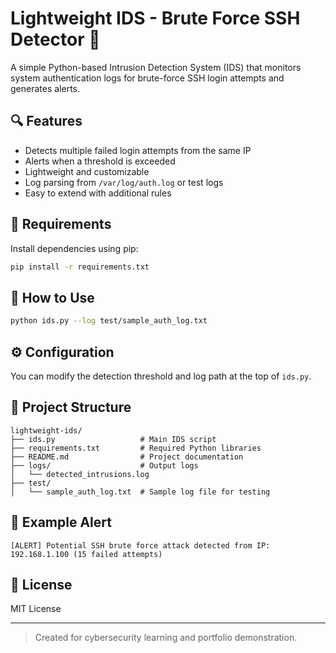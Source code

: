 # Lightweight IDS - Brute Force SSH Detector 🚨

A simple Python-based Intrusion Detection System (IDS) that monitors system authentication logs for brute-force SSH login attempts and generates alerts.

## 🔍 Features
- Detects multiple failed login attempts from the same IP
- Alerts when a threshold is exceeded
- Lightweight and customizable
- Log parsing from `/var/log/auth.log` or test logs
- Easy to extend with additional rules

## 🧰 Requirements

Install dependencies using pip:

```bash
pip install -r requirements.txt
```

## 🚀 How to Use

```bash
python ids.py --log test/sample_auth_log.txt
```

## ⚙️ Configuration

You can modify the detection threshold and log path at the top of `ids.py`.

## 📁 Project Structure

```
lightweight-ids/
├── ids.py                   # Main IDS script
├── requirements.txt         # Required Python libraries
├── README.md                # Project documentation
├── logs/                    # Output logs
│   └── detected_intrusions.log
├── test/
│   └── sample_auth_log.txt  # Sample log file for testing
```

## 📸 Example Alert

```
[ALERT] Potential SSH brute force attack detected from IP: 192.168.1.100 (15 failed attempts)
```

## 🪪 License

MIT License

---

> Created for cybersecurity learning and portfolio demonstration.
